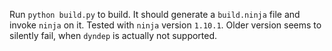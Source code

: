 Run `python build.py` to build. It should generate a `build.ninja` file and invoke `ninja` on it.
Tested with `ninja` version `1.10.1`. Older version seems to silently fail, when `dyndep` is actually not supported.
